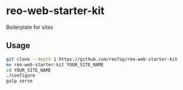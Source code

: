 # reo-web-starter-kit
Boilerplate for sites

## Usage
```sh
git clone --depth 1 https://github.com/reo7sp/reo-web-starter-kit
mv reo-web-starter-kit YOUR_SITE_NAME
cd YOUR_SITE_NAME
./configure
gulp serve
```